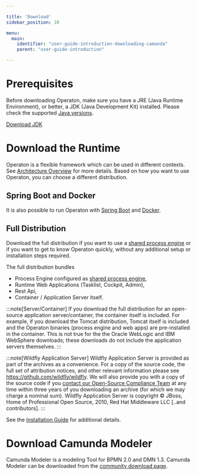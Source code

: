 ```yaml
---

title: 'Download'
sidebar_position: 10

menu:
  main:
    identifier: "user-guide-introduction-downloading-camunda"
    parent: "user-guide-introduction"

---
```



# Prerequisites

Before downloading Operaton, make sure you have a JRE (Java Runtime Environment), or better, a JDK
(Java Development Kit) installed. Please check the supported [Java versions](../introduction/supported-environments.md#java).

[Download JDK][get-jdk]


# Download the Runtime

Operaton is a flexible framework which can be used in different contexts. See [Architecture Overview](./architecture.md) for more details. Based on how you want
to use Operaton, you can choose a different distribution.


## Spring Boot and Docker

It is also possible to run Operaton with [Spring Boot][run-with-spring-boot] and [Docker][run-with-docker].


## Full Distribution

Download the full distribution if you want to use a [shared process engine][shared-engine] or if you
want to get to know Operaton quickly, without any additional setup or installation steps required.

The full distribution bundles

* Process Engine configured as [shared process engine][shared-engine],
* Runtime Web Applications (Tasklist, Cockpit, Admin),
* Rest Api,
* Container / Application Server itself.

:::note[Server/Container]
  If you download the full distribution for an open-source application
  server/container, the container itself is included. For example, if you download the Tomcat
  distribution, Tomcat itself is included and the Operaton binaries (process engine and
  web apps) are pre-installed in the container. This is not true for the the Oracle WebLogic
  and IBM WebSphere downloads; these downloads do not include the application servers themselves.
:::

:::note[Wildfly Application Server]
  Wildfly Application Server is provided as part of the archives as a convenience. For a copy of the source code, the full set of attribution notices, and other relevant information please see https://github.com/wildfly/wildfly. We will also provide you with a copy of the source code if you [contact our Open-Source Compliance Team](https://docs.operaton.org/manual/latest/introduction/licenses/#contact) at any time within three years of you downloading an archive (for which we may charge a nominal sum). Wildfly Application Server is copyright © JBoss, Home of Professional Open Source, 2010, Red Hat Middleware LLC [..and contributors].
:::

See the [Installation Guide][installation-guide-full] for additional details.


# Download Camunda Modeler

Camunda Modeler is a modeling Tool for BPMN 2.0 and DMN 1.3. Camunda Modeler can be downloaded
from the [community download page][community-download-page].



[get-jdk]: https://www.oracle.com/technetwork/java/javase/downloads/index.html
[community-download-page]: https://camunda.com/download/
[enterprise-download-page]: /enterprise/download
[shared-engine]: ../introduction/architecture.md#shared-container-managed-process-engine
[installation-guide-full]: ../installation/index.md
[run-with-spring-boot]: ../user-guide/spring-boot-integration/index.md
[run-with-docker]: ../installation/docker.md
